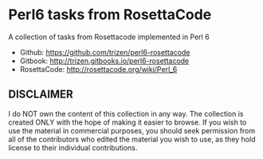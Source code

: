 Perl6 tasks from RosettaCode
=======

A collection of tasks from Rosettacode implemented in Perl 6

* Github: https://github.com/trizen/perl6-rosettacode
* Gitbook: http://trizen.gitbooks.io/perl6-rosettacode
* RosettaCode: http://rosettacode.org/wiki/Perl_6

## DISCLAIMER

I do NOT own the content of this collection in any way. The collection is created ONLY with the hope of making it easier to browse. If you wish to use the material in commercial purposes, you should seek permission from all of the contributors who edited the material you wish to use, as they hold license to their individual contributions.
